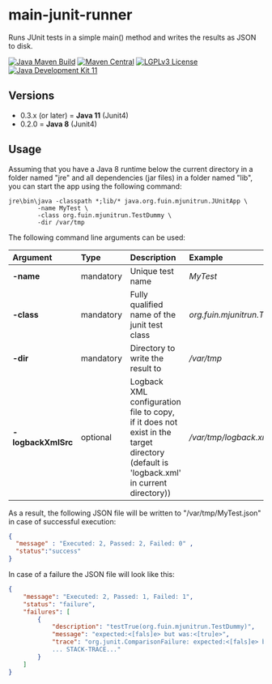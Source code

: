 # main-junit-runner
Runs JUnit tests in a simple main() method and writes the results as JSON to disk.

[![Java Maven Build](https://github.com/fuinorg/main-junit-wrapper/actions/workflows/maven.yml/badge.svg)](https://github.com/fuinorg/main-junit-wrapper/actions/workflows/maven.yml)
[![Maven Central](https://maven-badges.herokuapp.com/maven-central/org.fuin/main-junits-runner/badge.svg)](https://maven-badges.herokuapp.com/maven-central/org.fuin/main-junits-runner/)
[![LGPLv3 License](http://img.shields.io/badge/license-LGPLv3-blue.svg)](https://www.gnu.org/licenses/lgpl.html)
[![Java Development Kit 11](https://img.shields.io/badge/JDK-11-green.svg)](https://openjdk.java.net/projects/jdk/11/)

## Versions
- 0.3.x (or later) = **Java 11** (Junit4)
- 0.2.0 = **Java 8** (Junit4)

## Usage
Assuming that you have a Java 8 runtime below the current directory in a folder named "jre" and all dependencies (jar files) in a folder named "lib", you can start the app using the following command:
  
```
jre\bin\java -classpath *;lib/* java.org.fuin.mjunitrun.JUnitApp \
        -name MyTest \
        -class org.fuin.mjunitrun.TestDummy \
        -dir /var/tmp
```

The following command line arguments can be used: 

| Argument | Type | Description | Example |
|:-------- |:-----|:------------|:--------|
| **-name** | mandatory | Unique test name | *MyTest* |
| **-class** | mandatory | Fully qualified name of the junit test class | *org.fuin.mjunitrun.TestDummy*
| **-dir** | mandatory | Directory to write the result to | */var/tmp* |
| **-logbackXmlSrc** | optional | Logback XML configuration file to copy, if it does not exist in the target directory (default is 'logback.xml' in current directory)) | */var/tmp/logback.xml* |
 
As a result, the following JSON file will be written to "/var/tmp/MyTest.json" in case of successful execution:

```json
{ 
  "message" : "Executed: 2, Passed: 2, Failed: 0" ,
  "status":"success"
}
```

In case of a failure the JSON file will look like this:

```json
{
	"message": "Executed: 2, Passed: 1, Failed: 1",
	"status": "failure",
	"failures": [
		{
			"description": "testTrue(org.fuin.mjunitrun.TestDummy)",
			"message": "expected:<[fals]e> but was:<[tru]e>",
			"trace": "org.junit.ComparisonFailure: expected:<[fals]e> but was:<[tru]e>\n
			... STACK-TRACE..."
		}
	]
}
```


